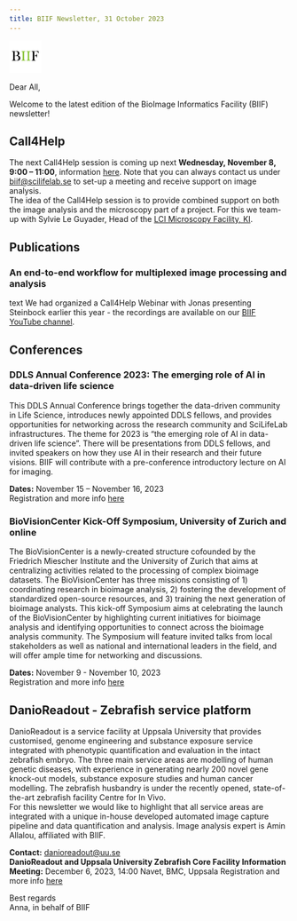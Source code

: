 ```yaml
---
title: BIIF Newsletter, 31 October 2023
---
```

![BIIF logo](/images/biif_logo_white.png )

Dear All,

Welcome to the latest edition of the BioImage Informatics Facility (BIIF) newsletter! 

## Call4Help
The next Call4Help session is coming up next **Wednesday, November 8, 9:00 – 11:00**, information [here]( https://www.scilifelab.se/call4help-form/).
Note that you can always contact us under [biif@scilifelab.se](mailto:biif@scilifelab.se) to set-up a meeting and receive support on image analysis.   
The idea of the Call4Help session is to provide combined support on both the image analysis and the microscopy part of a project. For this we team-up with Sylvie Le Guyader, Head of the [LCI Microscopy Facility, KI](https://ki.se/en/bionut/live-cell-imaging-core-facility-lci?pk_vid=edc74ddcac41efbf16964996865aa670). 

## Publications
### An end-to-end workflow for multiplexed image processing and analysis 
text
We had organized a Call4Help Webinar with Jonas presenting Steinbock earlier this year - the recordings are available on our [BIIF YouTube channel](https://www.youtube.com/@bioimageinformaticsfacilit7287).

## Conferences

### DDLS Annual Conference 2023: The emerging role of AI in data-driven life science
This DDLS Annual Conference brings together the data-driven community in Life Science, introduces newly appointed DDLS fellows, and provides opportunities for networking across the research community and SciLifeLab infrastructures. The theme for 2023 is “the emerging role of AI in data-driven life science”. There will be presentations from DDLS fellows, and invited speakers on how they use AI in their research and their future visions. BIIF will contribute with a pre-conference introductory lecture on AI for imaging.

**Dates:** November 15 – November 16, 2023  
Registration and more info [here](https://www.scilifelab.se/event/ddls-annual-conference-2023/)

### BioVisionCenter Kick-Off Symposium, University of Zurich and online
The BioVisionCenter is a newly-created structure cofounded by the Friedrich Miescher Institute and the University of Zurich that aims at centralizing activities related to the processing of complex bioimage datasets. The BioVisionCenter has three missions consisting of 1) coordinating research in bioimage analysis, 2) fostering the development of standardized open-source resources, and 3) training the next generation of bioimage analysts. 
This kick-off Symposium aims at celebrating the launch of the BioVisionCenter by highlighting current initiatives for bioimage analysis and identifying opportunities to connect across the bioimage analysis community. The Symposium will feature invited talks from local stakeholders as well as national and international leaders in the field, and will offer ample time for networking and discussions. 

**Dates:** November 9 - November 10, 2023  
Registration and more info [here](https://www.ema.uzh.ch/en/register/biovisioncenter-symposium.html)

## DanioReadout - Zebrafish service platform
DanioReadout is a service facility at Uppsala University that provides customised, genome engineering and substance exposure service integrated with phenotypic quantification and evaluation in the intact zebrafish embryo. The three main service areas are modelling of human genetic diseases, with experience in generating nearly 200 novel gene knock-out models, substance exposure studies and human cancer modelling. The zebrafish husbandry is under the recently opened, state-of-the-art zebrafish facility Centre for In Vivo.  
For this newsletter we would like to highlight that all service areas are integrated with a unique in-house developed automated image capture pipeline and data quantification and analysis. Image analysis expert is Amin Allalou, affiliated with BIIF.  

**Contact:** danioreadout@uu.se  
**DanioReadout and Uppsala University Zebrafish Core Facility Information Meeting:** December 6, 2023, 14:00 Navet, BMC, Uppsala
Registration and more info [here](https://www.scilifelab.se/event/joined-danioreadout-local-scilifelab-servicefacility-and-civ-zebrafish-core-facility-information-meeting/)

Best regards  
Anna, in behalf of BIIF
